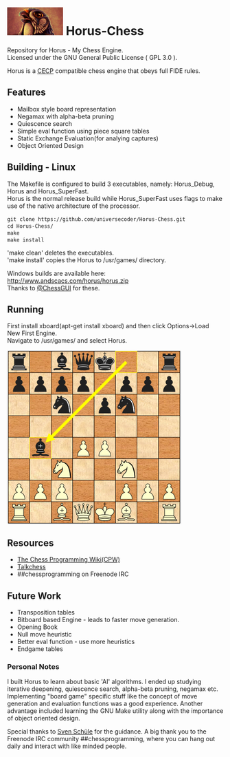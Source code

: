 # ![](./resources/horus_logo.bmp) Horus-Chess
Repository for Horus - My Chess Engine.  
Licensed under the GNU General Public License ( GPL 3.0 ).

Horus is a [CECP](http://www.open-aurec.com/wbforum/WinBoard/engine-intf.html) compatible chess engine that obeys full FIDE rules.

## Features
+ Mailbox style board representation
+ Negamax with alpha-beta pruning
+ Quiescence search
+ Simple eval function using piece square tables
+ Static Exchange Evaluation(for analying captures)
+ Object Oriented Design

## Building - Linux
The Makefile is configured to build 3 executables, namely: Horus_Debug, Horus and Horus_SuperFast.  
Horus is the normal release build while Horus_SuperFast uses flags to make use of the native architecture of the processor.  

```
git clone https://github.com/universecoder/Horus-Chess.git
cd Horus-Chess/
make
make install
```
'make clean' deletes the executables.  
'make install' copies the Horus to /usr/games/ directory.  

Windows builds are available here: http://www.andscacs.com/horus/horus.zip  
Thanks to [@ChessGUI](https://github.com/ChessGUI) for these.  

## Running
First install xboard(apt-get install xboard) and then click Options->Load New First Engine.  
Navigate to /usr/games/ and select Horus.

![User(white) vs. Horus(black)](./resources/Horus_game.png)

## Resources
+ [The Chess Programming Wiki(CPW)](https://chessprogramming.wikispaces.com/)
+ [Talkchess](http://talkchess.com/forum/index.php)
+ ##chessprogramming on Freenode IRC

## Future Work
+ Transposition tables
+ Bitboard based Engine - leads to faster move generation.
+ Opening Book
+ Null move heuristic
+ Better eval function - use more heuristics
+ Endgame tables

### Personal Notes
I built Horus to learn about basic 'AI' algorithms. I ended up studying iterative deepening, quiescence search, alpha-beta pruning, negamax etc. Implementing "board game" specific stuff like the concept of move generation and evaluation functions was a good experience.  Another advantage included learning the GNU Make utility along with the importance of object oriented design.  

Special thanks to [Sven Schüle](https://chessprogramming.wikispaces.com/Sven+Sch%C3%BCle) for the guidance. A big thank you to the Freenode IRC community ##chessprogramming, where you can hang out daily and interact with like minded people.
